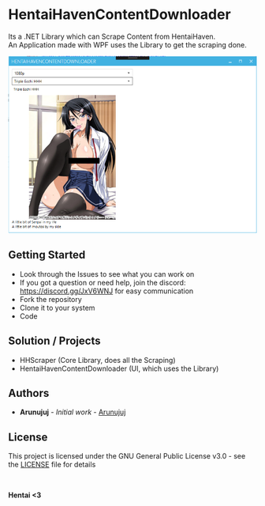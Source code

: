 # HentaiHavenContentDownloader

Its a .NET Library which can Scrape Content from HentaiHaven.<br/>
An Application made with WPF uses the Library to get the scraping done.

![Current ContentDownloader Window](https://github.com/Arunujuj/HHScraper/blob/master/Screenshots/screen_2.png)

## Getting Started

- Look through the Issues to see what you can work on
- If you got a question or need help, join the discord: https://discord.gg/JxV6WNJ for easy communication
- Fork the repository
- Clone it to your system
- Code

## Solution / Projects

- HHScraper (Core Library, does all the Scraping)
- HentaiHavenContentDownloader (UI, which uses the Library)

## Authors

* **Arunujuj** - *Initial work* - [Arunujuj](https://github.com/Arunujuj)

## License

This project is licensed under the GNU General Public License v3.0 - see the [LICENSE](LICENSE) file for details

<br/>

**Hentai <3**


